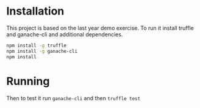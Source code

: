 
# Installation
This project is based on the last year demo exercise. To run it install truffle and ganache-cli and additional dependencies.


```bash
npm install -g truffle
npm install -g ganache-cli
npm install
```

# Running
Then to test it run ```ganache-cli``` and then ```truffle test```